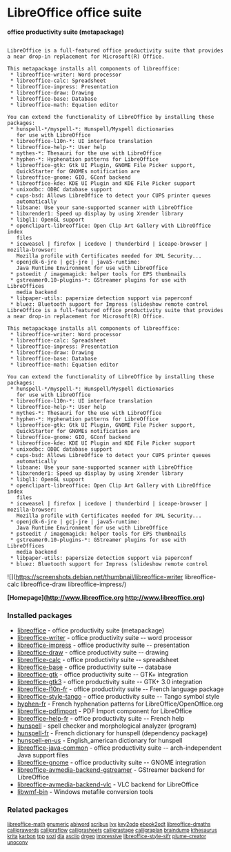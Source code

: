 # LibreOffice office suite

__office productivity suite (metapackage)__

```

LibreOffice is a full-featured office productivity suite that provides
a near drop-in replacement for Microsoft(R) Office.

This metapackage installs all components of libreoffice:
 * libreoffice-writer: Word processor
 * libreoffice-calc: Spreadsheet
 * libreoffice-impress: Presentation
 * libreoffice-draw: Drawing
 * libreoffice-base: Database
 * libreoffice-math: Equation editor

You can extend the functionality of LibreOffice by installing these
packages:
 * hunspell-*/myspell-*: Hunspell/Myspell dictionaries
   for use with LibreOffice
 * libreoffice-l10n-*: UI interface translation
 * libreoffice-help-*: User help
 * mythes-*: Thesauri for the use with LibreOffice
 * hyphen-*: Hyphenation patterns for LibreOffice
 * libreoffice-gtk: Gtk UI Plugin, GNOME File Picker support,
   QuickStarter for GNOMEs notification are
 * libreoffice-gnome: GIO, GConf backend
 * libreoffice-kde: KDE UI Plugin and KDE File Picker support
 * unixodbc: ODBC database support
 * cups-bsd: Allows LibreOffice to detect your CUPS printer queues
   automatically
 * libsane: Use your sane-supported scanner with LibreOffice
 * libxrender1: Speed up display by using Xrender library
 * libgl1: OpenGL support
 * openclipart-libreoffice: Open Clip Art Gallery with LibreOffice index
   files
 * iceweasel | firefox | icedove | thunderbird | iceape-browser | mozilla-browser:
   Mozilla profile with Certificates needed for XML Security...
 * openjdk-6-jre | gcj-jre | java5-runtime:
   Java Runtime Environment for use with LibreOffice
 * pstoedit / imagemagick: helper tools for EPS thumbnails
 * gstreamer0.10-plugins-*: GStreamer plugins for use with LibreOffices
   media backend
 * libpaper-utils: papersize detection support via paperconf
 * bluez: Bluetooth support for Impress (slideshow remote control
LibreOffice is a full-featured office productivity suite that provides
a near drop-in replacement for Microsoft(R) Office.

This metapackage installs all components of libreoffice:
 * libreoffice-writer: Word processor
 * libreoffice-calc: Spreadsheet
 * libreoffice-impress: Presentation
 * libreoffice-draw: Drawing
 * libreoffice-base: Database
 * libreoffice-math: Equation editor

You can extend the functionality of LibreOffice by installing these
packages:
 * hunspell-*/myspell-*: Hunspell/Myspell dictionaries
   for use with LibreOffice
 * libreoffice-l10n-*: UI interface translation
 * libreoffice-help-*: User help
 * mythes-*: Thesauri for the use with LibreOffice
 * hyphen-*: Hyphenation patterns for LibreOffice
 * libreoffice-gtk: Gtk UI Plugin, GNOME File Picker support,
   QuickStarter for GNOMEs notification are
 * libreoffice-gnome: GIO, GConf backend
 * libreoffice-kde: KDE UI Plugin and KDE File Picker support
 * unixodbc: ODBC database support
 * cups-bsd: Allows LibreOffice to detect your CUPS printer queues
   automatically
 * libsane: Use your sane-supported scanner with LibreOffice
 * libxrender1: Speed up display by using Xrender library
 * libgl1: OpenGL support
 * openclipart-libreoffice: Open Clip Art Gallery with LibreOffice index
   files
 * iceweasel | firefox | icedove | thunderbird | iceape-browser | mozilla-browser:
   Mozilla profile with Certificates needed for XML Security...
 * openjdk-6-jre | gcj-jre | java5-runtime:
   Java Runtime Environment for use with LibreOffice
 * pstoedit / imagemagick: helper tools for EPS thumbnails
 * gstreamer0.10-plugins-*: GStreamer plugins for use with LibreOffices
   media backend
 * libpaper-utils: papersize detection support via paperconf
 * bluez: Bluetooth support for Impress (slideshow remote control

```

![](https://screenshots.debian.net/thumbnail/libreoffice-writer
libreoffice-calc
libreoffice-draw
libreoffice-impress/)


 **[Homepage](http://www.libreoffice.org
http://www.libreoffice.org)**

### Installed packages

* [libreoffice](https://packages.debian.org/jessie/libreoffice) - office productivity suite (metapackage)
* [libreoffice-writer](https://packages.debian.org/jessie/libreoffice-writer) - office productivity suite -- word processor
* [libreoffice-impress](https://packages.debian.org/jessie/libreoffice-impress) - office productivity suite -- presentation
* [libreoffice-draw](https://packages.debian.org/jessie/libreoffice-draw) - office productivity suite -- drawing
* [libreoffice-calc](https://packages.debian.org/jessie/libreoffice-calc) - office productivity suite -- spreadsheet
* [libreoffice-base](https://packages.debian.org/jessie/libreoffice-base) - office productivity suite -- database
* [libreoffice-gtk](https://packages.debian.org/jessie/libreoffice-gtk) - office productivity suite -- GTK+ integration
* [libreoffice-gtk3](https://packages.debian.org/jessie/libreoffice-gtk3) - office productivity suite -- GTK+ 3.0 integration
* [libreoffice-l10n-fr](https://packages.debian.org/jessie/libreoffice-l10n-fr) - office productivity suite -- French language package
* [libreoffice-style-tango](https://packages.debian.org/jessie/libreoffice-style-tango) - office productivity suite -- Tango symbol style
* [hyphen-fr](https://packages.debian.org/jessie/hyphen-fr) - French hyphenation patterns for LibreOffice/OpenOffice.org
* [libreoffice-pdfimport](https://packages.debian.org/jessie/libreoffice-pdfimport) - PDF Import component for LibreOffice
* [libreoffice-help-fr](https://packages.debian.org/jessie/libreoffice-help-fr) - office productivity suite -- French help
* [hunspell](https://packages.debian.org/jessie/hunspell) - spell checker and morphological analyzer (program)
* [hunspell-fr](https://packages.debian.org/jessie/hunspell-fr) - French dictionary for hunspell (dependency package)
* [hunspell-en-us](https://packages.debian.org/jessie/hunspell-en-us) - English_american dictionary for hunspell
* [libreoffice-java-common](https://packages.debian.org/jessie/libreoffice-java-common) - office productivity suite -- arch-independent Java support files
* [libreoffice-gnome](https://packages.debian.org/jessie/libreoffice-gnome) - office productivity suite -- GNOME integration
* [libreoffice-avmedia-backend-gstreamer](https://packages.debian.org/jessie/libreoffice-avmedia-backend-gstreamer) - GStreamer backend for LibreOffice
* [libreoffice-avmedia-backend-vlc](https://packages.debian.org/jessie/libreoffice-avmedia-backend-vlc) - VLC backend for LibreOffice
* [libwmf-bin](https://packages.debian.org/jessie/libwmf-bin) - Windows metafile conversion tools

### Related packages

<sub> [libreoffice-math](https://packages.debian.org/jessie/libreoffice-math) [gnumeric](https://packages.debian.org/jessie/gnumeric) [abiword](https://packages.debian.org/jessie/abiword) [scribus](https://packages.debian.org/jessie/scribus) [lyx](https://packages.debian.org/jessie/lyx) [key2odp](https://packages.debian.org/jessie/key2odp) [ebook2odt](https://packages.debian.org/jessie/ebook2odt) [libreoffice-dmaths](https://packages.debian.org/jessie/libreoffice-dmaths) [calligrawords](https://packages.debian.org/jessie/calligrawords) [calligraflow](https://packages.debian.org/jessie/calligraflow) [calligrasheets](https://packages.debian.org/jessie/calligrasheets) [calligrastage](https://packages.debian.org/jessie/calligrastage) [calligraplan](https://packages.debian.org/jessie/calligraplan) [braindump](https://packages.debian.org/jessie/braindump) [kthesaurus](https://packages.debian.org/jessie/kthesaurus) [krita](https://packages.debian.org/jessie/krita) [karbon](https://packages.debian.org/jessie/karbon) [tpp](https://packages.debian.org/jessie/tpp) [sozi](https://packages.debian.org/jessie/sozi) [dia](https://packages.debian.org/jessie/dia) [asciio](https://packages.debian.org/jessie/asciio) [drgeo](https://packages.debian.org/jessie/drgeo) [impressive](https://packages.debian.org/jessie/impressive) [libreoffice-style-sifr](https://packages.debian.org/jessie/libreoffice-style-sifr) [plume-creator](https://packages.debian.org/jessie/plume-creator) [unoconv](https://packages.debian.org/jessie/unoconv)  </sub>

